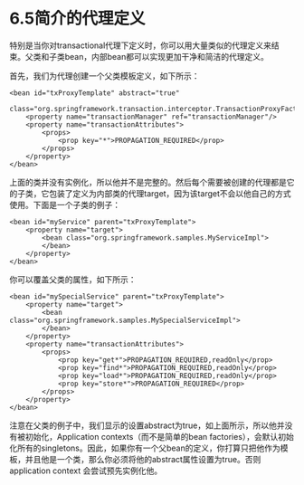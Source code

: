 # 6.5简介的代理定义

特别是当你对transactional代理下定义时，你可以用大量类似的代理定义来结束。父类和子类bean，内部bean都可以实现更加干净和简洁的代理定义。

首先，我们为代理创建一个父类模板定义，如下所示：

```markup
<bean id="txProxyTemplate" abstract="true"
        class="org.springframework.transaction.interceptor.TransactionProxyFactoryBean">
    <property name="transactionManager" ref="transactionManager"/>
    <property name="transactionAttributes">
        <props>
            <prop key="*">PROPAGATION_REQUIRED</prop>
        </props>
    </property>
</bean>
```

上面的类并没有实例化，所以他并不是完整的。然后每个需要被创建的代理都是它的子类，它包装了定义为内部类的代理target，因为该target不会以他自己的方式使用。下面是一个子类的例子：

```markup
<bean id="myService" parent="txProxyTemplate">
    <property name="target">
        <bean class="org.springframework.samples.MyServiceImpl">
        </bean>
    </property>
</bean>
```

你可以覆盖父类的属性，如下所示：

```markup
<bean id="mySpecialService" parent="txProxyTemplate">
    <property name="target">
        <bean class="org.springframework.samples.MySpecialServiceImpl">
        </bean>
    </property>
    <property name="transactionAttributes">
        <props>
            <prop key="get*">PROPAGATION_REQUIRED,readOnly</prop>
            <prop key="find*">PROPAGATION_REQUIRED,readOnly</prop>
            <prop key="load*">PROPAGATION_REQUIRED,readOnly</prop>
            <prop key="store*">PROPAGATION_REQUIRED</prop>
        </props>
    </property>
</bean>
```

注意在父类的例子中，我们显示的设置abstract为true，如上面所示，所以他并没有被初始化，Application contexts（而不是简单的bean factories），会默认初始化所有的singletons。因此，如果你有一个父bean的定义，你打算只把他作为模板，并且他是一个类，那么你必须将他的abstract属性设置为true。否则application context 会尝试预先实例化他。

